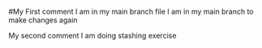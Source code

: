 #My First comment
I am in my main branch file
I am in my main branch to make changes again

My second comment
I am doing stashing exercise
